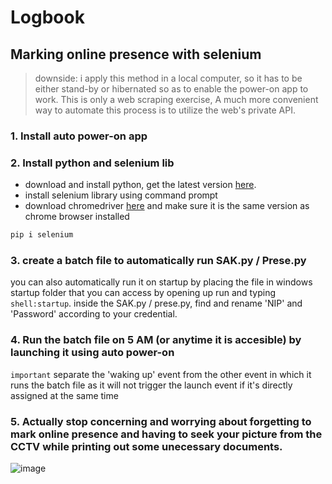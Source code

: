 # Logbook
## Marking online presence with selenium

> downside: i apply this method in a local computer, so it has to be either stand-by or hibernated so as to enable the power-on app to work. This is only a web scraping exercise, A much more convenient way to automate this process is to utilize the web's private API.

### 1. Install auto power-on app

### 2. Install python and selenium lib
- download and install python, get the latest version [here](https://www.python.org/downloads/).
- install selenium library using command prompt
- download chromedriver [here](https://chromedriver.chromium.org/downloads) and make sure it is the same version as chrome browser installed

```bash
pip i selenium
```

### 3. create a batch file to automatically run SAK.py / Prese.py
you can also automatically run it on startup by placing the file in windows startup folder that you can access by opening up run and typing `shell:startup`. inside the SAK.py / prese.py, find and rename 'NIP' and 'Password' according to your credential.

### 4. Run the batch file on 5 AM (or anytime it is accesible) by launching it using auto power-on
`important` separate the 'waking up' event from the other event in which it runs the batch file as it will not trigger the launch event if it's directly assigned at the same time

### 5. Actually stop concerning and worrying about forgetting to mark online presence and having to seek your picture from the CCTV while printing out some unecessary documents.

![image](https://user-images.githubusercontent.com/85608673/156689053-2c339478-7241-4643-bbc6-ac6346daf6c6.png)
